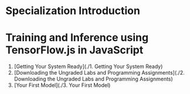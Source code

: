 # Specialization Introduction

# Training and Inference using TensorFlow.js in JavaScript
1. [Getting Your System Ready](./1. Getting Your System Ready)
2. [Downloading the Ungraded Labs and Programming Assignments](./2. Downloading the Ungraded Labs and Programming Assignments)
3. [Your First Model](./3. Your First Model)